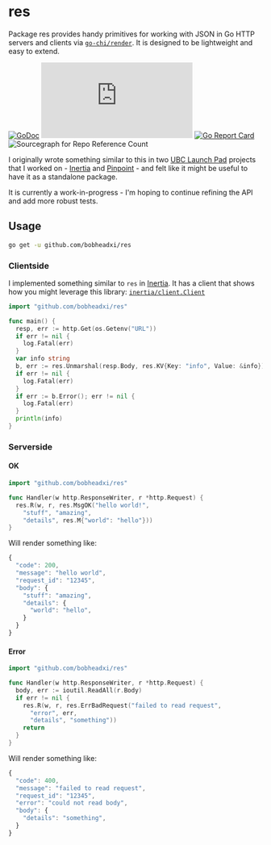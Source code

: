 # res

Package res provides handy primitives for working with JSON in Go HTTP servers
and clients via [`go-chi/render`](https://github.com/go-chi/render). It is
designed to be lightweight and easy to extend.

[![GoDoc](https://godoc.org/github.com/bobheadxi/res?status.svg)](https://godoc.org/github.com/bobheadxi/res)
[![CI Status](https://dev.azure.com/bobheadxi/bobheadxi/_apis/build/status/bobheadxi.res?branchName=master)](https://dev.azure.com/bobheadxi/bobheadxi/_build/latest?definitionId=1&branchName=master)
[![Go Report Card](https://goreportcard.com/badge/github.com/bobheadxi/res)](https://goreportcard.com/report/github.com/bobheadxi/res)
![Sourcegraph for Repo Reference Count](https://img.shields.io/sourcegraph/rrc/github.com/bobheadxi/res.svg)

I originally wrote something similar to this in two
[UBC Launch Pad](https://www.ubclaunchpad.com/) projects that I worked on -
[Inertia](https://github.com/ubclaunchpad/inertia) and
[Pinpoint](https://github.com/ubclaunchpad/pinpoint) - and felt like it might
be useful to have it as a standalone package.

It is currently a work-in-progress - I'm hoping to continue refining the API
and add more robust tests.

## Usage

```sh
go get -u github.com/bobheadxi/res
```

### Clientside

I implemented something similar to `res` in [Inertia](https://github.com/ubclaunchpad/inertia).
It has a client that shows how you might leverage this library:
[`inertia/client.Client`](https://github.com/ubclaunchpad/inertia/blob/master/client/client.go)

```go
import "github.com/bobheadxi/res"

func main() {
  resp, err := http.Get(os.Getenv("URL"))
  if err != nil {
    log.Fatal(err)
  }
  var info string
  b, err := res.Unmarshal(resp.Body, res.KV{Key: "info", Value: &info})
  if err != nil {
    log.Fatal(err)
  }
  if err := b.Error(); err != nil {
    log.Fatal(err)
  }
  println(info)
}
```

### Serverside

#### OK

```go
import "github.com/bobheadxi/res"

func Handler(w http.ResponseWriter, r *http.Request) {
  res.R(w, r, res.MsgOK("hello world!",
    "stuff", "amazing",
    "details", res.M{"world": "hello"}))
}
```

Will render something like:

```js
{
  "code": 200,
  "message": "hello world",
  "request_id": "12345",
  "body": {
    "stuff": "amazing",
    "details": {
      "world": "hello",
    }
  }
}
```

#### Error

```go
import "github.com/bobheadxi/res"

func Handler(w http.ResponseWriter, r *http.Request) {
  body, err := ioutil.ReadAll(r.Body)
  if err != nil {
    res.R(w, r, res.ErrBadRequest("failed to read request",
      "error", err,
      "details", "something"))
    return
  }
}
```

Will render something like:

```js
{
  "code": 400,
  "message": "failed to read request",
  "request_id": "12345",
  "error": "could not read body",
  "body": {
    "details": "something",
  }
}
```
